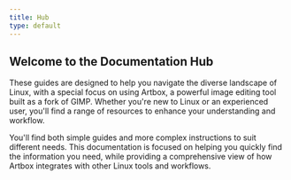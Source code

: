 ```yaml
---
title: Hub
type: default
---
```


## Welcome to the Documentation Hub

These guides are designed to help you navigate the diverse landscape of Linux, with a special focus on using Artbox, a powerful image editing tool built as a fork of GIMP. Whether you're new to Linux or an experienced user, you'll find a range of resources to enhance your understanding and workflow.

You'll find both simple guides and more complex instructions to suit different needs. This documentation is focused on helping you quickly find the information you need, while providing a comprehensive view of how Artbox integrates with other Linux tools and workflows.
